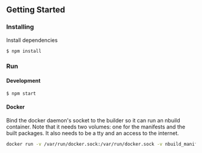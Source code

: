## Getting Started

### Installing

Install dependencies

```bash
$ npm install
```
### Run

#### Development

```bash
$ npm start
```

#### Docker

Bind the docker daemon's socket to the builder so it can run an nbuild container.
Note that it needs two volumes: one for the manifests and the built packages. It also needs to be a tty and an access to the internet.

```sh
docker run -v /var/run/docker.sock:/var/run/docker.sock -v nbuild_manifests:/home/node/builder/manifests/ -v nbuild_out:/home/node/builder/out/ --net=host -t tmp/builder
```
